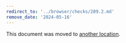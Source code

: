 ```yaml
---
redirect_to: '../browser/checks/209.2.md'
remove_date: '2024-05-16'
---
```


This document was moved to [another location](../browser/checks/209.2.md).

<!-- This redirect file can be deleted after 2024-05-16. -->
<!-- Redirects that point to other docs in the same project expire in three months. -->
<!-- Redirects that point to docs in a different project or site (for example, link is not relative and starts with `https:`) expire in one year. -->
<!-- Before deletion, see: https://docs.gitlab.com/ee/development/documentation/redirects.html -->
